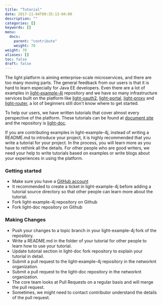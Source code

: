 ```yaml
---
title: "Tutorial"
date: 2017-11-04T09:35:13-04:00
description: ""
categories: []
keywords: []
menu:
  docs:
    parent: "contribute"
    weight: 70
weight: 70
aliases: []
toc: false
draft: false
---
```


The light platform is aiming enterprise-scale microservices, and there are too many moving parts. The general feedback from our users is that it is hard to learn especially for Java EE developers. Even there are a lot of examples in [light-example-4j][] repository and we have so many infrastructure services built on the platform like [light-oauth2][], [light-portal][], [light-proxy][] and [light-router][], a lot of beginners still don't know where to get started. 

To help our users, we have written tutorials that cover almost every perspective of the platform. These tutorials can be found at [document site][] and the repository is [light-doc][].

If you are contributing examples in light-example-4j, instead of writing a README.md to introduce your project, it is highly recommended that you write a tutorial for your project. In the process, you will learn more as you have to rethink all the details. For other people who are good writers, we need your help to write tutorials based on examples or write blogs about your experiences in using the platform. 

### Getting started

* Make sure you have a [GitHub account](https://github.com/signup/free)
* It recommended to create a ticket in light-example-4j before adding a tutorial source directory so that other people can learn more about the tutorial. 
* Fork light-example-4j repository on Github
* Fork light-doc repository on Github


### Making Changes

* Push your changes to a topic branch in your light-example-4j fork of the repository.
* Write a README.md in the folder of your tutorial for other people to learn how to use your tutorial.
* Update tutorial section in light-doc fork repository to explain your tutorial in detail.
* Submit a pull request to the light-example-4j repository in the networknt organization.
* Submit a pull request to the light-doc repository in the networknt organization.
* The core team looks at Pull Requests on a regular basis and will merge the pull request. 
* Sometimes, we might need to contact contributor understand the details of the pull request.


[document site]: /tutorial/
[light-doc]: https://github.com/networknt/light-doc
[light-example-4j]: https://github.com/networknt/light-example-4j
[light-oauth2]: /service/oauth/
[light-proxy]: /service/proxy/
[light-router]: /service/router/
[light-portal]: /service/portal/

